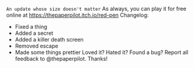 `An update whose size doesn't matter`
As always, you can play it for free online at
https://thepaperpilot.itch.io/red-pen
Changelog:
 - Fixed a thing
 - Added a secret
 - Added a killer death screen
 - Removed escape
 - Made some things prettier
Loved it? Hated it? Found a bug? Report all feedback to @thepaperpilot.
Thanks!
